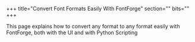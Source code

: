 +++
title="Convert Font Formats Easily With FontForge"
section=""
bits=""
+++

This page explains how to convert any format to any format easily with FontForge, both with the UI and with Python Scripting
